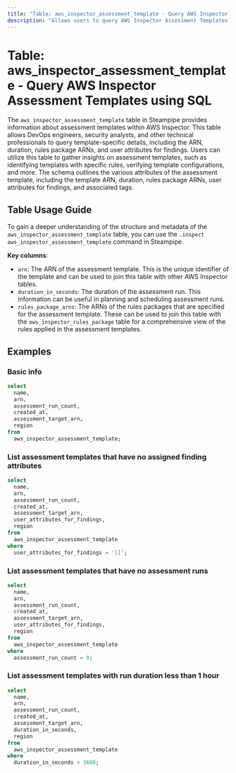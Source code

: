 ```yaml
---
title: "Table: aws_inspector_assessment_template - Query AWS Inspector Assessment Templates using SQL"
description: "Allows users to query AWS Inspector Assessment Templates to gain insights into each template's configuration, including ARN, duration, rules package ARNs, and user attributes for findings."
---
```


# Table: aws_inspector_assessment_template - Query AWS Inspector Assessment Templates using SQL

The `aws_inspector_assessment_template` table in Steampipe provides information about assessment templates within AWS Inspector. This table allows DevOps engineers, security analysts, and other technical professionals to query template-specific details, including the ARN, duration, rules package ARNs, and user attributes for findings. Users can utilize this table to gather insights on assessment templates, such as identifying templates with specific rules, verifying template configurations, and more. The schema outlines the various attributes of the assessment template, including the template ARN, duration, rules package ARNs, user attributes for findings, and associated tags.

## Table Usage Guide

To gain a deeper understanding of the structure and metadata of the `aws_inspector_assessment_template` table, you can use the `.inspect aws_inspector_assessment_template` command in Steampipe.

**Key columns**:

- `arn`: The ARN of the assessment template. This is the unique identifier of the template and can be used to join this table with other AWS Inspector tables.
- `duration_in_seconds`: The duration of the assessment run. This information can be useful in planning and scheduling assessment runs.
- `rules_package_arns`: The ARNs of the rules packages that are specified for the assessment template. These can be used to join this table with the `aws_inspector_rules_package` table for a comprehensive view of the rules applied in the assessment templates.

## Examples

### Basic info

```sql
select
  name,
  arn,
  assessment_run_count,
  created_at,
  assessment_target_arn,
  region
from
  aws_inspector_assessment_template;
```


### List assessment templates that have no assigned finding attributes

```sql
select
  name,
  arn,
  assessment_run_count,
  created_at,
  assessment_target_arn,
  user_attributes_for_findings,
  region
from
  aws_inspector_assessment_template
where
  user_attributes_for_findings = '[]';
```


### List assessment templates that have no assessment runs

```sql
select
  name,
  arn,
  assessment_run_count,
  created_at,
  assessment_target_arn,
  user_attributes_for_findings,
  region
from
  aws_inspector_assessment_template
where
  assessment_run_count = 0;
```


### List assessment templates with run duration less than 1 hour

```sql
select
  name,
  arn,
  assessment_run_count,
  created_at,
  assessment_target_arn,
  duration_in_seconds,
  region
from
  aws_inspector_assessment_template
where
  duration_in_seconds < 3600;
```
